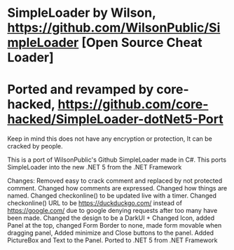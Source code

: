 

# SimpleLoader by Wilson, https://github.com/WilsonPublic/SimpleLoader [Open Source Cheat Loader] 
# Ported and revamped by core-hacked, https://github.com/core-hacked/SimpleLoader-dotNet5-Port  

 Keep in mind this does not have any encryption or protection, It can be cracked by people. 



 This is a port of WilsonPublic's Github SimpleLoader made in C#. This ports SimpleLoader into the new .NET 5 from the .NET Framework


Changes:
Removed easy to crack comment and replaced by not protected comment.
Changed how comments are expressed.
Changed how things are named.
Changed checkonline() to be updated live with a timer.
Changed checkonline() URL to be https://duckduckgo.com/ instead of https://google.com/ due to google denying requests after too many have been made.
Changed the design to be a DarkUI + Changed Icon, added Panel at the top, changed Form Border to none, made form movable when dragging panel, Added minimize and Close buttons to the panel. Added PictureBox and Text to the Panel.
Ported to .NET 5 from .NET Framework


